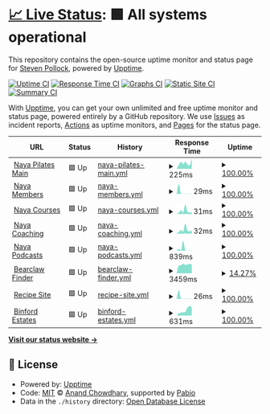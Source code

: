 # [📈 Live Status](https://jacksonp2008.github.io/nayauptime): <!--live status--> **🟩 All systems operational**

This repository contains the open-source uptime monitor and status page for [Steven Pollock](https://jacksonp2008.github.io/nayauptime), powered by [Upptime](https://github.com/nayauptime/nayauptime).

[![Uptime CI](https://github.com/jacksonp2008/nayauptime/workflows/Uptime%20CI/badge.svg)](https://github.com/jacksonp2008/nayauptime/actions?query=workflow%3A%22Uptime+CI%22)
[![Response Time CI](https://github.com/jacksonp2008/nayauptime/workflows/Response%20Time%20CI/badge.svg)](https://github.com/jacksonp2008/nayauptime/actions?query=workflow%3A%22Response+Time+CI%22)
[![Graphs CI](https://github.com/jacksonp2008/nayauptime/workflows/Graphs%20CI/badge.svg)](https://github.com/jacksonp2008/nayauptime/actions?query=workflow%3A%22Graphs+CI%22)
[![Static Site CI](https://github.com/jacksonp2008/nayauptime/workflows/Static%20Site%20CI/badge.svg)](https://github.com/jacksonp2008/nayauptime/actions?query=workflow%3A%22Static+Site+CI%22)
[![Summary CI](https://github.com/jacksonp2008/nayauptime/workflows/Summary%20CI/badge.svg)](https://github.com/jacksonp2008/nayauptime/actions?query=workflow%3A%22Summary+CI%22)

With [Upptime](https://nayauptime.js.org), you can get your own unlimited and free uptime monitor and status page, powered entirely by a GitHub repository. We use [Issues](https://github.com/jacksonp2008/nayauptime/issues) as incident reports, [Actions](https://github.com/jacksonp2008/nayauptime/actions) as uptime monitors, and [Pages](https://jacksonp2008.github.io/nayauptime) for the status page.

<!--start: status pages-->
<!-- This summary is generated by Upptime (https://github.com/upptime/upptime) -->
<!-- Do not edit this manually, your changes will be overwritten -->
<!-- prettier-ignore -->
| URL | Status | History | Response Time | Uptime |
| --- | ------ | ------- | ------------- | ------ |
| <img alt="" src="https://icons.duckduckgo.com/ip3/nayapilates.com.ico" height="13"> [Naya Pilates Main](https://nayapilates.com/) | 🟩 Up | [naya-pilates-main.yml](https://github.com/jacksonp2008/nayauptime/commits/HEAD/history/naya-pilates-main.yml) | <details><summary><img alt="Response time graph" src="./graphs/naya-pilates-main/response-time-week.png" height="20"> 225ms</summary><br><a href="https://jacksonp2008.github.io/nayauptime/history/naya-pilates-main"><img alt="Response time 285" src="https://img.shields.io/endpoint?url=https%3A%2F%2Fraw.githubusercontent.com%2Fjacksonp2008%2Fnayauptime%2FHEAD%2Fapi%2Fnaya-pilates-main%2Fresponse-time.json"></a><br><a href="https://jacksonp2008.github.io/nayauptime/history/naya-pilates-main"><img alt="24-hour response time 148" src="https://img.shields.io/endpoint?url=https%3A%2F%2Fraw.githubusercontent.com%2Fjacksonp2008%2Fnayauptime%2FHEAD%2Fapi%2Fnaya-pilates-main%2Fresponse-time-day.json"></a><br><a href="https://jacksonp2008.github.io/nayauptime/history/naya-pilates-main"><img alt="7-day response time 225" src="https://img.shields.io/endpoint?url=https%3A%2F%2Fraw.githubusercontent.com%2Fjacksonp2008%2Fnayauptime%2FHEAD%2Fapi%2Fnaya-pilates-main%2Fresponse-time-week.json"></a><br><a href="https://jacksonp2008.github.io/nayauptime/history/naya-pilates-main"><img alt="30-day response time 231" src="https://img.shields.io/endpoint?url=https%3A%2F%2Fraw.githubusercontent.com%2Fjacksonp2008%2Fnayauptime%2FHEAD%2Fapi%2Fnaya-pilates-main%2Fresponse-time-month.json"></a><br><a href="https://jacksonp2008.github.io/nayauptime/history/naya-pilates-main"><img alt="1-year response time 285" src="https://img.shields.io/endpoint?url=https%3A%2F%2Fraw.githubusercontent.com%2Fjacksonp2008%2Fnayauptime%2FHEAD%2Fapi%2Fnaya-pilates-main%2Fresponse-time-year.json"></a></details> | <details><summary><a href="https://jacksonp2008.github.io/nayauptime/history/naya-pilates-main">100.00%</a></summary><a href="https://jacksonp2008.github.io/nayauptime/history/naya-pilates-main"><img alt="All-time uptime 99.98%" src="https://img.shields.io/endpoint?url=https%3A%2F%2Fraw.githubusercontent.com%2Fjacksonp2008%2Fnayauptime%2FHEAD%2Fapi%2Fnaya-pilates-main%2Fuptime.json"></a><br><a href="https://jacksonp2008.github.io/nayauptime/history/naya-pilates-main"><img alt="24-hour uptime 100.00%" src="https://img.shields.io/endpoint?url=https%3A%2F%2Fraw.githubusercontent.com%2Fjacksonp2008%2Fnayauptime%2FHEAD%2Fapi%2Fnaya-pilates-main%2Fuptime-day.json"></a><br><a href="https://jacksonp2008.github.io/nayauptime/history/naya-pilates-main"><img alt="7-day uptime 100.00%" src="https://img.shields.io/endpoint?url=https%3A%2F%2Fraw.githubusercontent.com%2Fjacksonp2008%2Fnayauptime%2FHEAD%2Fapi%2Fnaya-pilates-main%2Fuptime-week.json"></a><br><a href="https://jacksonp2008.github.io/nayauptime/history/naya-pilates-main"><img alt="30-day uptime 99.91%" src="https://img.shields.io/endpoint?url=https%3A%2F%2Fraw.githubusercontent.com%2Fjacksonp2008%2Fnayauptime%2FHEAD%2Fapi%2Fnaya-pilates-main%2Fuptime-month.json"></a><br><a href="https://jacksonp2008.github.io/nayauptime/history/naya-pilates-main"><img alt="1-year uptime 99.98%" src="https://img.shields.io/endpoint?url=https%3A%2F%2Fraw.githubusercontent.com%2Fjacksonp2008%2Fnayauptime%2FHEAD%2Fapi%2Fnaya-pilates-main%2Fuptime-year.json"></a></details>
| <img alt="" src="https://icons.duckduckgo.com/ip3/nayapilates.com.ico" height="13"> [Naya Members](https://nayapilates.com/memberships/) | 🟩 Up | [naya-members.yml](https://github.com/jacksonp2008/nayauptime/commits/HEAD/history/naya-members.yml) | <details><summary><img alt="Response time graph" src="./graphs/naya-members/response-time-week.png" height="20"> 29ms</summary><br><a href="https://jacksonp2008.github.io/nayauptime/history/naya-members"><img alt="Response time 452" src="https://img.shields.io/endpoint?url=https%3A%2F%2Fraw.githubusercontent.com%2Fjacksonp2008%2Fnayauptime%2FHEAD%2Fapi%2Fnaya-members%2Fresponse-time.json"></a><br><a href="https://jacksonp2008.github.io/nayauptime/history/naya-members"><img alt="24-hour response time 19" src="https://img.shields.io/endpoint?url=https%3A%2F%2Fraw.githubusercontent.com%2Fjacksonp2008%2Fnayauptime%2FHEAD%2Fapi%2Fnaya-members%2Fresponse-time-day.json"></a><br><a href="https://jacksonp2008.github.io/nayauptime/history/naya-members"><img alt="7-day response time 29" src="https://img.shields.io/endpoint?url=https%3A%2F%2Fraw.githubusercontent.com%2Fjacksonp2008%2Fnayauptime%2FHEAD%2Fapi%2Fnaya-members%2Fresponse-time-week.json"></a><br><a href="https://jacksonp2008.github.io/nayauptime/history/naya-members"><img alt="30-day response time 453" src="https://img.shields.io/endpoint?url=https%3A%2F%2Fraw.githubusercontent.com%2Fjacksonp2008%2Fnayauptime%2FHEAD%2Fapi%2Fnaya-members%2Fresponse-time-month.json"></a><br><a href="https://jacksonp2008.github.io/nayauptime/history/naya-members"><img alt="1-year response time 452" src="https://img.shields.io/endpoint?url=https%3A%2F%2Fraw.githubusercontent.com%2Fjacksonp2008%2Fnayauptime%2FHEAD%2Fapi%2Fnaya-members%2Fresponse-time-year.json"></a></details> | <details><summary><a href="https://jacksonp2008.github.io/nayauptime/history/naya-members">100.00%</a></summary><a href="https://jacksonp2008.github.io/nayauptime/history/naya-members"><img alt="All-time uptime 100.00%" src="https://img.shields.io/endpoint?url=https%3A%2F%2Fraw.githubusercontent.com%2Fjacksonp2008%2Fnayauptime%2FHEAD%2Fapi%2Fnaya-members%2Fuptime.json"></a><br><a href="https://jacksonp2008.github.io/nayauptime/history/naya-members"><img alt="24-hour uptime 100.00%" src="https://img.shields.io/endpoint?url=https%3A%2F%2Fraw.githubusercontent.com%2Fjacksonp2008%2Fnayauptime%2FHEAD%2Fapi%2Fnaya-members%2Fuptime-day.json"></a><br><a href="https://jacksonp2008.github.io/nayauptime/history/naya-members"><img alt="7-day uptime 100.00%" src="https://img.shields.io/endpoint?url=https%3A%2F%2Fraw.githubusercontent.com%2Fjacksonp2008%2Fnayauptime%2FHEAD%2Fapi%2Fnaya-members%2Fuptime-week.json"></a><br><a href="https://jacksonp2008.github.io/nayauptime/history/naya-members"><img alt="30-day uptime 100.00%" src="https://img.shields.io/endpoint?url=https%3A%2F%2Fraw.githubusercontent.com%2Fjacksonp2008%2Fnayauptime%2FHEAD%2Fapi%2Fnaya-members%2Fuptime-month.json"></a><br><a href="https://jacksonp2008.github.io/nayauptime/history/naya-members"><img alt="1-year uptime 100.00%" src="https://img.shields.io/endpoint?url=https%3A%2F%2Fraw.githubusercontent.com%2Fjacksonp2008%2Fnayauptime%2FHEAD%2Fapi%2Fnaya-members%2Fuptime-year.json"></a></details>
| <img alt="" src="https://icons.duckduckgo.com/ip3/nayapilates.com.ico" height="13"> [Naya Courses](https://nayapilates.com/courses/) | 🟩 Up | [naya-courses.yml](https://github.com/jacksonp2008/nayauptime/commits/HEAD/history/naya-courses.yml) | <details><summary><img alt="Response time graph" src="./graphs/naya-courses/response-time-week.png" height="20"> 31ms</summary><br><a href="https://jacksonp2008.github.io/nayauptime/history/naya-courses"><img alt="Response time 344" src="https://img.shields.io/endpoint?url=https%3A%2F%2Fraw.githubusercontent.com%2Fjacksonp2008%2Fnayauptime%2FHEAD%2Fapi%2Fnaya-courses%2Fresponse-time.json"></a><br><a href="https://jacksonp2008.github.io/nayauptime/history/naya-courses"><img alt="24-hour response time 20" src="https://img.shields.io/endpoint?url=https%3A%2F%2Fraw.githubusercontent.com%2Fjacksonp2008%2Fnayauptime%2FHEAD%2Fapi%2Fnaya-courses%2Fresponse-time-day.json"></a><br><a href="https://jacksonp2008.github.io/nayauptime/history/naya-courses"><img alt="7-day response time 31" src="https://img.shields.io/endpoint?url=https%3A%2F%2Fraw.githubusercontent.com%2Fjacksonp2008%2Fnayauptime%2FHEAD%2Fapi%2Fnaya-courses%2Fresponse-time-week.json"></a><br><a href="https://jacksonp2008.github.io/nayauptime/history/naya-courses"><img alt="30-day response time 520" src="https://img.shields.io/endpoint?url=https%3A%2F%2Fraw.githubusercontent.com%2Fjacksonp2008%2Fnayauptime%2FHEAD%2Fapi%2Fnaya-courses%2Fresponse-time-month.json"></a><br><a href="https://jacksonp2008.github.io/nayauptime/history/naya-courses"><img alt="1-year response time 344" src="https://img.shields.io/endpoint?url=https%3A%2F%2Fraw.githubusercontent.com%2Fjacksonp2008%2Fnayauptime%2FHEAD%2Fapi%2Fnaya-courses%2Fresponse-time-year.json"></a></details> | <details><summary><a href="https://jacksonp2008.github.io/nayauptime/history/naya-courses">100.00%</a></summary><a href="https://jacksonp2008.github.io/nayauptime/history/naya-courses"><img alt="All-time uptime 100.00%" src="https://img.shields.io/endpoint?url=https%3A%2F%2Fraw.githubusercontent.com%2Fjacksonp2008%2Fnayauptime%2FHEAD%2Fapi%2Fnaya-courses%2Fuptime.json"></a><br><a href="https://jacksonp2008.github.io/nayauptime/history/naya-courses"><img alt="24-hour uptime 100.00%" src="https://img.shields.io/endpoint?url=https%3A%2F%2Fraw.githubusercontent.com%2Fjacksonp2008%2Fnayauptime%2FHEAD%2Fapi%2Fnaya-courses%2Fuptime-day.json"></a><br><a href="https://jacksonp2008.github.io/nayauptime/history/naya-courses"><img alt="7-day uptime 100.00%" src="https://img.shields.io/endpoint?url=https%3A%2F%2Fraw.githubusercontent.com%2Fjacksonp2008%2Fnayauptime%2FHEAD%2Fapi%2Fnaya-courses%2Fuptime-week.json"></a><br><a href="https://jacksonp2008.github.io/nayauptime/history/naya-courses"><img alt="30-day uptime 100.00%" src="https://img.shields.io/endpoint?url=https%3A%2F%2Fraw.githubusercontent.com%2Fjacksonp2008%2Fnayauptime%2FHEAD%2Fapi%2Fnaya-courses%2Fuptime-month.json"></a><br><a href="https://jacksonp2008.github.io/nayauptime/history/naya-courses"><img alt="1-year uptime 100.00%" src="https://img.shields.io/endpoint?url=https%3A%2F%2Fraw.githubusercontent.com%2Fjacksonp2008%2Fnayauptime%2FHEAD%2Fapi%2Fnaya-courses%2Fuptime-year.json"></a></details>
| <img alt="" src="https://icons.duckduckgo.com/ip3/nayapilates.com.ico" height="13"> [Naya Coaching](https://nayapilates.com/coaching/) | 🟩 Up | [naya-coaching.yml](https://github.com/jacksonp2008/nayauptime/commits/HEAD/history/naya-coaching.yml) | <details><summary><img alt="Response time graph" src="./graphs/naya-coaching/response-time-week.png" height="20"> 32ms</summary><br><a href="https://jacksonp2008.github.io/nayauptime/history/naya-coaching"><img alt="Response time 267" src="https://img.shields.io/endpoint?url=https%3A%2F%2Fraw.githubusercontent.com%2Fjacksonp2008%2Fnayauptime%2FHEAD%2Fapi%2Fnaya-coaching%2Fresponse-time.json"></a><br><a href="https://jacksonp2008.github.io/nayauptime/history/naya-coaching"><img alt="24-hour response time 18" src="https://img.shields.io/endpoint?url=https%3A%2F%2Fraw.githubusercontent.com%2Fjacksonp2008%2Fnayauptime%2FHEAD%2Fapi%2Fnaya-coaching%2Fresponse-time-day.json"></a><br><a href="https://jacksonp2008.github.io/nayauptime/history/naya-coaching"><img alt="7-day response time 32" src="https://img.shields.io/endpoint?url=https%3A%2F%2Fraw.githubusercontent.com%2Fjacksonp2008%2Fnayauptime%2FHEAD%2Fapi%2Fnaya-coaching%2Fresponse-time-week.json"></a><br><a href="https://jacksonp2008.github.io/nayauptime/history/naya-coaching"><img alt="30-day response time 194" src="https://img.shields.io/endpoint?url=https%3A%2F%2Fraw.githubusercontent.com%2Fjacksonp2008%2Fnayauptime%2FHEAD%2Fapi%2Fnaya-coaching%2Fresponse-time-month.json"></a><br><a href="https://jacksonp2008.github.io/nayauptime/history/naya-coaching"><img alt="1-year response time 267" src="https://img.shields.io/endpoint?url=https%3A%2F%2Fraw.githubusercontent.com%2Fjacksonp2008%2Fnayauptime%2FHEAD%2Fapi%2Fnaya-coaching%2Fresponse-time-year.json"></a></details> | <details><summary><a href="https://jacksonp2008.github.io/nayauptime/history/naya-coaching">100.00%</a></summary><a href="https://jacksonp2008.github.io/nayauptime/history/naya-coaching"><img alt="All-time uptime 100.00%" src="https://img.shields.io/endpoint?url=https%3A%2F%2Fraw.githubusercontent.com%2Fjacksonp2008%2Fnayauptime%2FHEAD%2Fapi%2Fnaya-coaching%2Fuptime.json"></a><br><a href="https://jacksonp2008.github.io/nayauptime/history/naya-coaching"><img alt="24-hour uptime 100.00%" src="https://img.shields.io/endpoint?url=https%3A%2F%2Fraw.githubusercontent.com%2Fjacksonp2008%2Fnayauptime%2FHEAD%2Fapi%2Fnaya-coaching%2Fuptime-day.json"></a><br><a href="https://jacksonp2008.github.io/nayauptime/history/naya-coaching"><img alt="7-day uptime 100.00%" src="https://img.shields.io/endpoint?url=https%3A%2F%2Fraw.githubusercontent.com%2Fjacksonp2008%2Fnayauptime%2FHEAD%2Fapi%2Fnaya-coaching%2Fuptime-week.json"></a><br><a href="https://jacksonp2008.github.io/nayauptime/history/naya-coaching"><img alt="30-day uptime 100.00%" src="https://img.shields.io/endpoint?url=https%3A%2F%2Fraw.githubusercontent.com%2Fjacksonp2008%2Fnayauptime%2FHEAD%2Fapi%2Fnaya-coaching%2Fuptime-month.json"></a><br><a href="https://jacksonp2008.github.io/nayauptime/history/naya-coaching"><img alt="1-year uptime 100.00%" src="https://img.shields.io/endpoint?url=https%3A%2F%2Fraw.githubusercontent.com%2Fjacksonp2008%2Fnayauptime%2FHEAD%2Fapi%2Fnaya-coaching%2Fuptime-year.json"></a></details>
| <img alt="" src="https://icons.duckduckgo.com/ip3/nayapilates.com.ico" height="13"> [Naya Podcasts](https://nayapilates.com/podcasts/) | 🟩 Up | [naya-podcasts.yml](https://github.com/jacksonp2008/nayauptime/commits/HEAD/history/naya-podcasts.yml) | <details><summary><img alt="Response time graph" src="./graphs/naya-podcasts/response-time-week.png" height="20"> 839ms</summary><br><a href="https://jacksonp2008.github.io/nayauptime/history/naya-podcasts"><img alt="Response time 253" src="https://img.shields.io/endpoint?url=https%3A%2F%2Fraw.githubusercontent.com%2Fjacksonp2008%2Fnayauptime%2FHEAD%2Fapi%2Fnaya-podcasts%2Fresponse-time.json"></a><br><a href="https://jacksonp2008.github.io/nayauptime/history/naya-podcasts"><img alt="24-hour response time 22" src="https://img.shields.io/endpoint?url=https%3A%2F%2Fraw.githubusercontent.com%2Fjacksonp2008%2Fnayauptime%2FHEAD%2Fapi%2Fnaya-podcasts%2Fresponse-time-day.json"></a><br><a href="https://jacksonp2008.github.io/nayauptime/history/naya-podcasts"><img alt="7-day response time 839" src="https://img.shields.io/endpoint?url=https%3A%2F%2Fraw.githubusercontent.com%2Fjacksonp2008%2Fnayauptime%2FHEAD%2Fapi%2Fnaya-podcasts%2Fresponse-time-week.json"></a><br><a href="https://jacksonp2008.github.io/nayauptime/history/naya-podcasts"><img alt="30-day response time 347" src="https://img.shields.io/endpoint?url=https%3A%2F%2Fraw.githubusercontent.com%2Fjacksonp2008%2Fnayauptime%2FHEAD%2Fapi%2Fnaya-podcasts%2Fresponse-time-month.json"></a><br><a href="https://jacksonp2008.github.io/nayauptime/history/naya-podcasts"><img alt="1-year response time 253" src="https://img.shields.io/endpoint?url=https%3A%2F%2Fraw.githubusercontent.com%2Fjacksonp2008%2Fnayauptime%2FHEAD%2Fapi%2Fnaya-podcasts%2Fresponse-time-year.json"></a></details> | <details><summary><a href="https://jacksonp2008.github.io/nayauptime/history/naya-podcasts">100.00%</a></summary><a href="https://jacksonp2008.github.io/nayauptime/history/naya-podcasts"><img alt="All-time uptime 100.00%" src="https://img.shields.io/endpoint?url=https%3A%2F%2Fraw.githubusercontent.com%2Fjacksonp2008%2Fnayauptime%2FHEAD%2Fapi%2Fnaya-podcasts%2Fuptime.json"></a><br><a href="https://jacksonp2008.github.io/nayauptime/history/naya-podcasts"><img alt="24-hour uptime 100.00%" src="https://img.shields.io/endpoint?url=https%3A%2F%2Fraw.githubusercontent.com%2Fjacksonp2008%2Fnayauptime%2FHEAD%2Fapi%2Fnaya-podcasts%2Fuptime-day.json"></a><br><a href="https://jacksonp2008.github.io/nayauptime/history/naya-podcasts"><img alt="7-day uptime 100.00%" src="https://img.shields.io/endpoint?url=https%3A%2F%2Fraw.githubusercontent.com%2Fjacksonp2008%2Fnayauptime%2FHEAD%2Fapi%2Fnaya-podcasts%2Fuptime-week.json"></a><br><a href="https://jacksonp2008.github.io/nayauptime/history/naya-podcasts"><img alt="30-day uptime 100.00%" src="https://img.shields.io/endpoint?url=https%3A%2F%2Fraw.githubusercontent.com%2Fjacksonp2008%2Fnayauptime%2FHEAD%2Fapi%2Fnaya-podcasts%2Fuptime-month.json"></a><br><a href="https://jacksonp2008.github.io/nayauptime/history/naya-podcasts"><img alt="1-year uptime 100.00%" src="https://img.shields.io/endpoint?url=https%3A%2F%2Fraw.githubusercontent.com%2Fjacksonp2008%2Fnayauptime%2FHEAD%2Fapi%2Fnaya-podcasts%2Fuptime-year.json"></a></details>
| <img alt="" src="https://icons.duckduckgo.com/ip3/movewith.site.ico" height="13"> [Bearclaw Finder](https://movewith.site/bearclaws/) | 🟩 Up | [bearclaw-finder.yml](https://github.com/jacksonp2008/nayauptime/commits/HEAD/history/bearclaw-finder.yml) | <details><summary><img alt="Response time graph" src="./graphs/bearclaw-finder/response-time-week.png" height="20"> 3459ms</summary><br><a href="https://jacksonp2008.github.io/nayauptime/history/bearclaw-finder"><img alt="Response time 2081" src="https://img.shields.io/endpoint?url=https%3A%2F%2Fraw.githubusercontent.com%2Fjacksonp2008%2Fnayauptime%2FHEAD%2Fapi%2Fbearclaw-finder%2Fresponse-time.json"></a><br><a href="https://jacksonp2008.github.io/nayauptime/history/bearclaw-finder"><img alt="24-hour response time 3418" src="https://img.shields.io/endpoint?url=https%3A%2F%2Fraw.githubusercontent.com%2Fjacksonp2008%2Fnayauptime%2FHEAD%2Fapi%2Fbearclaw-finder%2Fresponse-time-day.json"></a><br><a href="https://jacksonp2008.github.io/nayauptime/history/bearclaw-finder"><img alt="7-day response time 3459" src="https://img.shields.io/endpoint?url=https%3A%2F%2Fraw.githubusercontent.com%2Fjacksonp2008%2Fnayauptime%2FHEAD%2Fapi%2Fbearclaw-finder%2Fresponse-time-week.json"></a><br><a href="https://jacksonp2008.github.io/nayauptime/history/bearclaw-finder"><img alt="30-day response time 3218" src="https://img.shields.io/endpoint?url=https%3A%2F%2Fraw.githubusercontent.com%2Fjacksonp2008%2Fnayauptime%2FHEAD%2Fapi%2Fbearclaw-finder%2Fresponse-time-month.json"></a><br><a href="https://jacksonp2008.github.io/nayauptime/history/bearclaw-finder"><img alt="1-year response time 2081" src="https://img.shields.io/endpoint?url=https%3A%2F%2Fraw.githubusercontent.com%2Fjacksonp2008%2Fnayauptime%2FHEAD%2Fapi%2Fbearclaw-finder%2Fresponse-time-year.json"></a></details> | <details><summary><a href="https://jacksonp2008.github.io/nayauptime/history/bearclaw-finder">14.27%</a></summary><a href="https://jacksonp2008.github.io/nayauptime/history/bearclaw-finder"><img alt="All-time uptime 94.85%" src="https://img.shields.io/endpoint?url=https%3A%2F%2Fraw.githubusercontent.com%2Fjacksonp2008%2Fnayauptime%2FHEAD%2Fapi%2Fbearclaw-finder%2Fuptime.json"></a><br><a href="https://jacksonp2008.github.io/nayauptime/history/bearclaw-finder"><img alt="24-hour uptime 0.00%" src="https://img.shields.io/endpoint?url=https%3A%2F%2Fraw.githubusercontent.com%2Fjacksonp2008%2Fnayauptime%2FHEAD%2Fapi%2Fbearclaw-finder%2Fuptime-day.json"></a><br><a href="https://jacksonp2008.github.io/nayauptime/history/bearclaw-finder"><img alt="7-day uptime 14.27%" src="https://img.shields.io/endpoint?url=https%3A%2F%2Fraw.githubusercontent.com%2Fjacksonp2008%2Fnayauptime%2FHEAD%2Fapi%2Fbearclaw-finder%2Fuptime-week.json"></a><br><a href="https://jacksonp2008.github.io/nayauptime/history/bearclaw-finder"><img alt="30-day uptime 80.27%" src="https://img.shields.io/endpoint?url=https%3A%2F%2Fraw.githubusercontent.com%2Fjacksonp2008%2Fnayauptime%2FHEAD%2Fapi%2Fbearclaw-finder%2Fuptime-month.json"></a><br><a href="https://jacksonp2008.github.io/nayauptime/history/bearclaw-finder"><img alt="1-year uptime 94.85%" src="https://img.shields.io/endpoint?url=https%3A%2F%2Fraw.githubusercontent.com%2Fjacksonp2008%2Fnayauptime%2FHEAD%2Fapi%2Fbearclaw-finder%2Fuptime-year.json"></a></details>
| <img alt="" src="https://icons.duckduckgo.com/ip3/movewith.site.ico" height="13"> [Recipe Site](https://movewith.site/imhungry/) | 🟩 Up | [recipe-site.yml](https://github.com/jacksonp2008/nayauptime/commits/HEAD/history/recipe-site.yml) | <details><summary><img alt="Response time graph" src="./graphs/recipe-site/response-time-week.png" height="20"> 26ms</summary><br><a href="https://jacksonp2008.github.io/nayauptime/history/recipe-site"><img alt="Response time 242" src="https://img.shields.io/endpoint?url=https%3A%2F%2Fraw.githubusercontent.com%2Fjacksonp2008%2Fnayauptime%2FHEAD%2Fapi%2Frecipe-site%2Fresponse-time.json"></a><br><a href="https://jacksonp2008.github.io/nayauptime/history/recipe-site"><img alt="24-hour response time 26" src="https://img.shields.io/endpoint?url=https%3A%2F%2Fraw.githubusercontent.com%2Fjacksonp2008%2Fnayauptime%2FHEAD%2Fapi%2Frecipe-site%2Fresponse-time-day.json"></a><br><a href="https://jacksonp2008.github.io/nayauptime/history/recipe-site"><img alt="7-day response time 26" src="https://img.shields.io/endpoint?url=https%3A%2F%2Fraw.githubusercontent.com%2Fjacksonp2008%2Fnayauptime%2FHEAD%2Fapi%2Frecipe-site%2Fresponse-time-week.json"></a><br><a href="https://jacksonp2008.github.io/nayauptime/history/recipe-site"><img alt="30-day response time 280" src="https://img.shields.io/endpoint?url=https%3A%2F%2Fraw.githubusercontent.com%2Fjacksonp2008%2Fnayauptime%2FHEAD%2Fapi%2Frecipe-site%2Fresponse-time-month.json"></a><br><a href="https://jacksonp2008.github.io/nayauptime/history/recipe-site"><img alt="1-year response time 242" src="https://img.shields.io/endpoint?url=https%3A%2F%2Fraw.githubusercontent.com%2Fjacksonp2008%2Fnayauptime%2FHEAD%2Fapi%2Frecipe-site%2Fresponse-time-year.json"></a></details> | <details><summary><a href="https://jacksonp2008.github.io/nayauptime/history/recipe-site">100.00%</a></summary><a href="https://jacksonp2008.github.io/nayauptime/history/recipe-site"><img alt="All-time uptime 100.00%" src="https://img.shields.io/endpoint?url=https%3A%2F%2Fraw.githubusercontent.com%2Fjacksonp2008%2Fnayauptime%2FHEAD%2Fapi%2Frecipe-site%2Fuptime.json"></a><br><a href="https://jacksonp2008.github.io/nayauptime/history/recipe-site"><img alt="24-hour uptime 100.00%" src="https://img.shields.io/endpoint?url=https%3A%2F%2Fraw.githubusercontent.com%2Fjacksonp2008%2Fnayauptime%2FHEAD%2Fapi%2Frecipe-site%2Fuptime-day.json"></a><br><a href="https://jacksonp2008.github.io/nayauptime/history/recipe-site"><img alt="7-day uptime 100.00%" src="https://img.shields.io/endpoint?url=https%3A%2F%2Fraw.githubusercontent.com%2Fjacksonp2008%2Fnayauptime%2FHEAD%2Fapi%2Frecipe-site%2Fuptime-week.json"></a><br><a href="https://jacksonp2008.github.io/nayauptime/history/recipe-site"><img alt="30-day uptime 100.00%" src="https://img.shields.io/endpoint?url=https%3A%2F%2Fraw.githubusercontent.com%2Fjacksonp2008%2Fnayauptime%2FHEAD%2Fapi%2Frecipe-site%2Fuptime-month.json"></a><br><a href="https://jacksonp2008.github.io/nayauptime/history/recipe-site"><img alt="1-year uptime 100.00%" src="https://img.shields.io/endpoint?url=https%3A%2F%2Fraw.githubusercontent.com%2Fjacksonp2008%2Fnayauptime%2FHEAD%2Fapi%2Frecipe-site%2Fuptime-year.json"></a></details>
| <img alt="" src="https://icons.duckduckgo.com/ip3/www.movewith.site.ico" height="13"> [Binford Estates](https://www.movewith.site/binford/) | 🟩 Up | [binford-estates.yml](https://github.com/jacksonp2008/nayauptime/commits/HEAD/history/binford-estates.yml) | <details><summary><img alt="Response time graph" src="./graphs/binford-estates/response-time-week.png" height="20"> 631ms</summary><br><a href="https://jacksonp2008.github.io/nayauptime/history/binford-estates"><img alt="Response time 565" src="https://img.shields.io/endpoint?url=https%3A%2F%2Fraw.githubusercontent.com%2Fjacksonp2008%2Fnayauptime%2FHEAD%2Fapi%2Fbinford-estates%2Fresponse-time.json"></a><br><a href="https://jacksonp2008.github.io/nayauptime/history/binford-estates"><img alt="24-hour response time 322" src="https://img.shields.io/endpoint?url=https%3A%2F%2Fraw.githubusercontent.com%2Fjacksonp2008%2Fnayauptime%2FHEAD%2Fapi%2Fbinford-estates%2Fresponse-time-day.json"></a><br><a href="https://jacksonp2008.github.io/nayauptime/history/binford-estates"><img alt="7-day response time 631" src="https://img.shields.io/endpoint?url=https%3A%2F%2Fraw.githubusercontent.com%2Fjacksonp2008%2Fnayauptime%2FHEAD%2Fapi%2Fbinford-estates%2Fresponse-time-week.json"></a><br><a href="https://jacksonp2008.github.io/nayauptime/history/binford-estates"><img alt="30-day response time 604" src="https://img.shields.io/endpoint?url=https%3A%2F%2Fraw.githubusercontent.com%2Fjacksonp2008%2Fnayauptime%2FHEAD%2Fapi%2Fbinford-estates%2Fresponse-time-month.json"></a><br><a href="https://jacksonp2008.github.io/nayauptime/history/binford-estates"><img alt="1-year response time 565" src="https://img.shields.io/endpoint?url=https%3A%2F%2Fraw.githubusercontent.com%2Fjacksonp2008%2Fnayauptime%2FHEAD%2Fapi%2Fbinford-estates%2Fresponse-time-year.json"></a></details> | <details><summary><a href="https://jacksonp2008.github.io/nayauptime/history/binford-estates">100.00%</a></summary><a href="https://jacksonp2008.github.io/nayauptime/history/binford-estates"><img alt="All-time uptime 99.98%" src="https://img.shields.io/endpoint?url=https%3A%2F%2Fraw.githubusercontent.com%2Fjacksonp2008%2Fnayauptime%2FHEAD%2Fapi%2Fbinford-estates%2Fuptime.json"></a><br><a href="https://jacksonp2008.github.io/nayauptime/history/binford-estates"><img alt="24-hour uptime 100.00%" src="https://img.shields.io/endpoint?url=https%3A%2F%2Fraw.githubusercontent.com%2Fjacksonp2008%2Fnayauptime%2FHEAD%2Fapi%2Fbinford-estates%2Fuptime-day.json"></a><br><a href="https://jacksonp2008.github.io/nayauptime/history/binford-estates"><img alt="7-day uptime 100.00%" src="https://img.shields.io/endpoint?url=https%3A%2F%2Fraw.githubusercontent.com%2Fjacksonp2008%2Fnayauptime%2FHEAD%2Fapi%2Fbinford-estates%2Fuptime-week.json"></a><br><a href="https://jacksonp2008.github.io/nayauptime/history/binford-estates"><img alt="30-day uptime 100.00%" src="https://img.shields.io/endpoint?url=https%3A%2F%2Fraw.githubusercontent.com%2Fjacksonp2008%2Fnayauptime%2FHEAD%2Fapi%2Fbinford-estates%2Fuptime-month.json"></a><br><a href="https://jacksonp2008.github.io/nayauptime/history/binford-estates"><img alt="1-year uptime 99.98%" src="https://img.shields.io/endpoint?url=https%3A%2F%2Fraw.githubusercontent.com%2Fjacksonp2008%2Fnayauptime%2FHEAD%2Fapi%2Fbinford-estates%2Fuptime-year.json"></a></details>

<!--end: status pages-->

[**Visit our status website →**](https://jacksonp2008.github.io/nayauptime)

## 📄 License

- Powered by: [Upptime](https://github.com/nayauptime/nayauptime)
- Code: [MIT](./LICENSE) © [Anand Chowdhary](https://anandchowdhary.com), supported by [Pabio](https://pabio.com)
- Data in the `./history` directory: [Open Database License](https://opendatacommons.org/licenses/odbl/1-0/)
